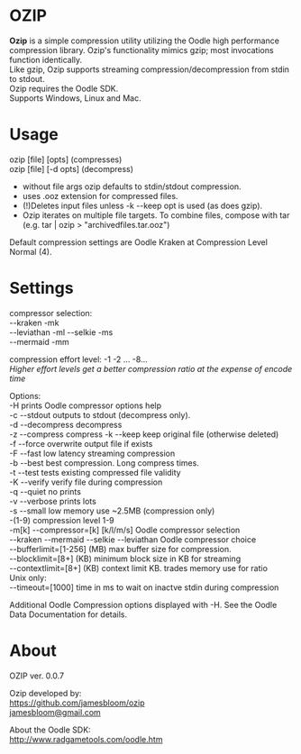 # OZIP
**Ozip** is a simple compression utility utilizing the Oodle high performance compression library.  Ozip's functionality mimics gzip; most invocations function identically.  
Like gzip, Ozip supports streaming compression/decompression from stdin to stdout.  
Ozip requires the Oodle SDK.  
Supports Windows, Linux and Mac.  

# Usage    

ozip [file] [opts]             (compresses)  
ozip [file] [-d opts]          (decompress)  

* without file args ozip defaults to stdin/stdout compression.  
* uses .ooz extension for compressed files.  
* (!)Deletes input files unless -k --keep opt is used (as does gzip).  
* Ozip iterates on multiple file targets. To combine files, compose with tar (e.g. tar <files> | ozip > "archivedfiles.tar.ooz")

Default compression settings are Oodle Kraken at Compression Level Normal (4).  

# Settings  
compressor selection:  
                       --kraken -mk  
                       --leviathan -ml
                       --selkie -ms  
                       --mermaid -mm  
                       
compression effort level:   -1 -2 ... -8...  
*Higher effort levels get a better compression ratio at the expense of encode time*

Options:  
    		-H                      prints Oodle compressor options help  
		-c --stdout	        outputs to stdout (decompress only).   
		-d --decompress         decompress  
		-z --compress           compress
		-k --keep               keep original file (otherwise deleted)    
		-f --force              overwrite output file if exists   
		-F --fast               low latency streaming compression  
		-b --best               best compression. Long compress times.   
		-t --test               tests existing compressed file validity   
		-K --verify             verify file during compression    
		-q --quiet              no prints    
		-v --verbose            prints lots   
		-s --small              low memory use ~2.5MB  (compression only)   
		-(1-9)	                compression level 1-9   
		-m[k] --compressor=[k]  [k/l/m/s] Oodle compressor selection   
		--kraken --mermaid --selkie --leviathan     Oodle compressor choice   
		--bufferlimit=[1-256]   (MB) max buffer size for compression.   
		--blocklimit=[8+]       (KB) minimum block size in KB for streaming   
		--contextlimit=[8+]     (KB) context limit KB. trades memory use for ratio   
Unix only:   
		--timeout=[1000]         time in ms to wait on inactve stdin during compression   
		

Additional Oodle Compression options displayed with -H. See the Oodle Data Documentation for details.   

# About   
OZIP ver. 0.0.7   

Ozip developed by:   
https://github.com/jamesbloom/ozip   
jamesbloom@gmail.com    
    
About the Oodle SDK:    
http://www.radgametools.com/oodle.htm   
    
